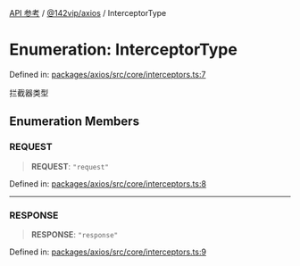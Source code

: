 [API 参考](../wiki/Home) / [@142vip/axios](../wiki/@142vip.axios) / InterceptorType

# Enumeration: InterceptorType

Defined in: [packages/axios/src/core/interceptors.ts:7](https://github.com/142vip/core-x/blob/15d5bc9ef4bece78c0e60bdf074a2d245f625100/packages/axios/src/core/interceptors.ts#L7)

拦截器类型

## Enumeration Members

### REQUEST

> **REQUEST**: `"request"`

Defined in: [packages/axios/src/core/interceptors.ts:8](https://github.com/142vip/core-x/blob/15d5bc9ef4bece78c0e60bdf074a2d245f625100/packages/axios/src/core/interceptors.ts#L8)

***

### RESPONSE

> **RESPONSE**: `"response"`

Defined in: [packages/axios/src/core/interceptors.ts:9](https://github.com/142vip/core-x/blob/15d5bc9ef4bece78c0e60bdf074a2d245f625100/packages/axios/src/core/interceptors.ts#L9)
